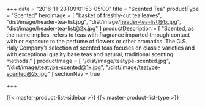 +++
date = "2016-11-23T09:01:53-05:00"
title = "Scented Tea"
productType = "Scented"
heroImage = [
    "basket of freshly-cut tea leaves",
    "dist/image/header-tea-list.jpg",
    "dist/image/header-tea-list@1x.jpg",
    "dist/image/header-tea-list@2x.jpg"
]
productDescription = [
    "Scented, as the name implies, refers to teas with fragrance imparted through contact with or exposure to the perfume of flowers or other aromatics.  The G.S. Haly Company’s selection of scented teas focuses on classic varieties and with exceptional quality base teas and natural, traditional scenting methods."
]
productImage = [
    "/dist/image/teatype-scented.jpg",
    "/dist/image/teatype-scented@1x.jpg",
    "/dist/image/teatype-scented@2x.jpg"
]
sectionNav = true

+++

<div class="body-wrap masterProductList">
    {{< master-product-list-sidebar >}}
    {{< master-product-list-type >}}
</div>
